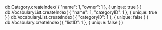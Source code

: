 db.Category.createIndex( { "name": 1, "owner": 1 }, { unique: true } )
db.VocabularyList.createIndex( { "name": 1, "categoryID": 1 }, { unique: true } )
db.VocabularyList.createIndex( { "categoryID": 1 }, { unique: false } )
db.Vocabulary.createIndex( { "listID": 1 }, { unique: false } )
